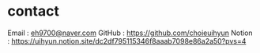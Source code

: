 # contact

Email : eh9700@naver.com
GitHub : https://github.com/choieuihyun
Notion : https://uihyun.notion.site/dc2df795115346f8aaab7098e86a2a50?pvs=4
